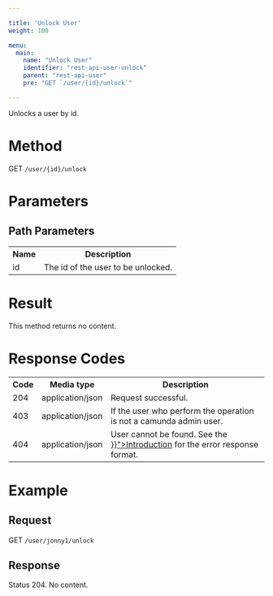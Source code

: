 ```yaml
---

title: 'Unlock User'
weight: 100

menu:
  main:
    name: "Unlock User"
    identifier: "rest-api-user-unlock"
    parent: "rest-api-user"
    pre: "GET `/user/{id}/unlock`"

---
```


Unlocks a user by id.


# Method

GET `/user/{id}/unlock`


# Parameters

## Path Parameters

<table class="table table-striped">
  <tr>
    <th>Name</th>
    <th>Description</th>
  </tr>
  <tr>
    <td>id</td>
    <td>The id of the user to be unlocked.</td>
  </tr>
</table>


# Result

This method returns no content.


# Response Codes

<table class="table table-striped">
  <tr>
    <th>Code</th>
    <th>Media type</th>
    <th>Description</th>
  </tr>
  <tr>
    <td>204</td>
    <td>application/json</td>
    <td>Request successful.</td>
  </tr>
  <tr>
    <td>403</td>
    <td>application/json</td>
    <td>If the user who perform the operation is not a camunda admin user.</td>
  </tr>
  <tr>
    <td>404</td>
    <td>application/json</td>
    <td>User cannot be found. See the <a href="{{< relref "reference/rest/overview/_index.md#error-handling" >}}">Introduction</a> for the error response format.</td>
  </tr>
</table>


# Example

## Request

GET `/user/jonny1/unlock`

## Response

Status 204. No content.
